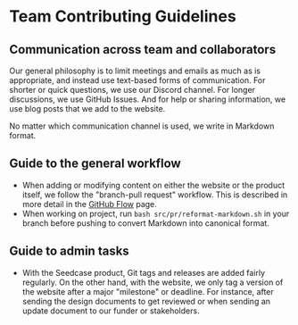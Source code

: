 # Team Contributing Guidelines

## Communication across team and collaborators

Our general philosophy is to limit meetings and emails as much as is
appropriate, and instead use text-based forms of communication. For
shorter or quick questions, we use our Discord channel. For longer
discussions, we use GitHub Issues. And for help or sharing information,
we use blog posts that we add to the website.

No matter which communication channel is used, we write in Markdown
format.

## Guide to the general workflow

-   When adding or modifying content on either the website or the
    product itself, we follow the "branch-pull request" workflow. This
    is described in more detail in the [GitHub
    Flow](https://docs.github.com/en/get-started/quickstart/github-flow)
    page.
-   When working on project, run `bash src/pr/reformat-markdown.sh` in
    your branch before pushing to convert Markdown into canonical
    format.

## Guide to admin tasks

-   With the Seedcase product, Git tags and releases are added fairly
    regularly. On the other hand, with the website, we only tag a
    version of the website after a major "milestone" or deadline. For
    instance, after sending the design documents to get reviewed or when
    sending an update document to our funder or stakeholders.
